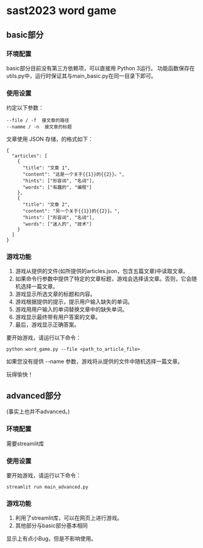 # sast2023 word game

## basic部分

### 环境配置

basic部分目前没有第三方依赖项，可以直接用 Python 3运行。
功能函数保存在utils.py中，运行时保证其与main_basic.py在同一目录下即可。


### 使用设置

约定以下参数：

```{.bash}
--file / -f  接文章的路径
--namme / -n  接文章的标题
```

文章使用 JSON 存储，的格式如下：

```{.json}
{
  "articles": [
    {
      "title": "文章 1",
      "content": "这是一个关于{{1}}的{{2}}。",
      "hints": ["形容词", "名词"],
      "words": ["有趣的", "编程"]
    },
    {
      "title": "文章 2",
      "content": "另一个关于{{1}}的{{2}}。",
      "hints": ["形容词", "名词"],
      "words": ["迷人的", "技术"]
    }
  ]
}
```

### 游戏功能

1. 游戏从提供的文件(如所提供的articles.json，包含五篇文章)中读取文章。
2. 如果命令行参数中提供了特定的文章标题，游戏会选择该文章。否则，它会随机选择一篇文章。
3. 游戏显示所选文章的标题和内容。
4. 游戏根据提供的提示，提示用户输入缺失的单词。
5. 游戏用用户输入的单词替换文章中的缺失单词。
6. 游戏显示最终带有用户答案的文章。
7. 最后，游戏显示正确答案。

要开始游戏，请运行以下命令：

```{.bash}
python word_game.py --file <path_to_article_file>
```

如果您没有提供 --name 参数，游戏将从提供的文件中随机选择一篇文章。

玩得愉快！

## advanced部分
(事实上也并不advanced。)

### 环境配置
需要streamlit库

### 使用设置
要开始游戏，请运行以下命令：

```{.bash}
streamlit run main_advanced.py
```

### 游戏功能
1. 利用了streamlit库，可以在网页上进行游戏。
2. 其他部分与basic部分基本相同

显示上有点小Bug，但是不影响使用。
